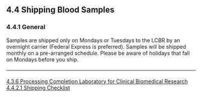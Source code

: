 ## 4.4 Shipping Blood Samples

### 4.4.1 General

Samples are shipped only on Mondays or Tuesdays to the LCBR by an overnight carrier
(Federal Express is preferred). Samples will be shipped monthly on a pre-arranged schedule.
Please be aware of holidays that fall on Mondays before you ship.


<hr class="soften" style="margin-top: 20px;margin-bottom: 20px;"/>

<div class="center">
<div class="btn-group">
  <a href=":pages_path:/manuals/laboratory-for-clinical-biomedical-research/4-03-06-processing-completion.md" class="btn btn-default">
    <span class="glyphicon glyphicon-chevron-left"></span>
    4.3.6 Processing Completion
  </a>

  <a href=":pages_path:/manuals/laboratory-for-clinical-biomedical-research" class="btn btn-default">
    <span class="glyphicon glyphicon-chevron-up"></span>
    Laboratory for Clinical Biomedical Research
  </a>

  <a href=":pages_path:/manuals/laboratory-for-clinical-biomedical-research/4-04-02-01-shipping-checklist.md" class="btn btn-success">
    4.4.2.1 Shipping Checklist
    <span class="glyphicon glyphicon-chevron-right"></span>
  </a>
</div>
</div>